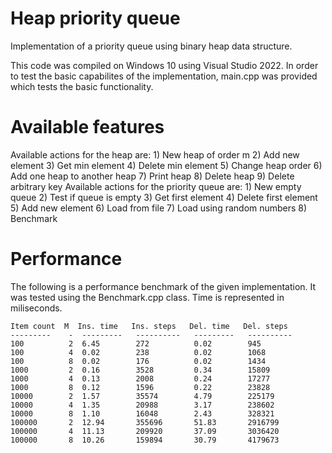 # Heap priority queue
Implementation of a priority queue using binary heap data structure.

This code was compiled on Windows 10 using Visual Studio 2022.
In order to test the basic capabilites of the implementation, main.cpp was provided which tests the basic functionality.

# Available features
Available actions for the heap are:
        1) New heap of order m
        2) Add new element
        3) Get min element
        4) Delete min element
        5) Change heap order
        6) Add one heap to another heap
        7) Print heap
        8) Delete heap
        9) Delete arbitrary key
Available actions for the priority queue are:
        1) New empty queue
        2) Test if queue is empty
        3) Get first element
        4) Delete first element
        5) Add new element
        6) Load from file
        7) Load using random numbers
        8) Benchmark

# Performance
The following is a performance benchmark of the given implementation. It was tested using the Benchmark.cpp class.
Time is represented in miliseconds.

```
Item count  M  Ins. time   Ins. steps   Del. time   Del. steps
---------    -  ---------   ----------   ---------   ----------
100          2  6.45        272          0.02        945
100          4  0.02        238          0.02        1068
100          8  0.02        176          0.02        1434
1000         2  0.16        3528         0.34        15809
1000         4  0.13        2008         0.24        17277
1000         8  0.12        1596         0.22        23828
10000        2  1.57        35574        4.79        225179
10000        4  1.35        20988        3.17        238602
10000        8  1.10        16048        2.43        328321
100000       2  12.94       355696       51.83       2916799
100000       4  11.13       209920       37.09       3036420
100000       8  10.26       159894       30.79       4179673
```

